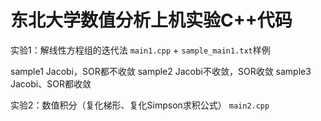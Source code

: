 # 东北大学数值分析上机实验C++代码

实验1：解线性方程组的迭代法 
`main1.cpp` + `sample_main1.txt`样例

sample1 Jacobi，SOR都不收敛
sample2 Jacobi不收敛，SOR收敛
sample3 Jacobi、SOR都收敛

实验2：数值积分（复化梯形、复化Simpson求积公式）
`main2.cpp`
